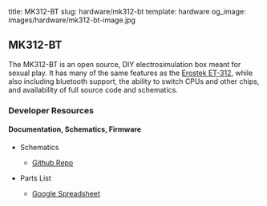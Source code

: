 title: MK312-BT
slug: hardware/mk312-bt
template: hardware
og_image: images/hardware/mk312-bt-image.jpg

## MK312-BT

The MK312-BT is an open source, DIY electrosimulation box meant for
sexual play. It has many of the same features as
the [Erostek ET-312](http://buttplug.io/hardware/erostek-et-312),
while also including bluetooth support, the ability to switch CPUs and
other chips, and availability of full source code and schematics.

### Developer Resources

#### Documentation, Schematics, Firmware

* Schematics
    * [Github Repo](http://github.com/metafetish/mk312-bt)
    
* Parts List
    * [Google Spreadsheet](http://tinyurl.com/mk312bt-info)
